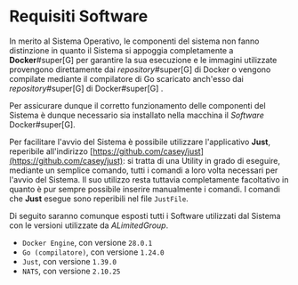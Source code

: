 # Requisiti Software

In merito al Sistema Operativo, le componenti del sistema non fanno distinzione in quanto
il Sistema si appoggia completamente a **Docker**#super[G] per garantire la sua esecuzione
e le immagini utilizzate provengono direttamente dai _repository_#super[G] di Docker<!--raw-typst#super("G")--> o
vengono compilate mediante il compilatore di Go<!--raw-typst#super("G")--> scaricato anch'esso dai
_repository_#super[G] di Docker#super[G] .

Per assicurare dunque il corretto funzionamento delle componenti del Sistema è dunque
necessario sia installato nella macchina il _Software_ Docker#super[G].

Per facilitare l'avvio del Sistema è possibile utilizzare l'applicativo **Just**, reperibile all'indirizzo [https://github.com/casey/just](https://github.com/casey/just): si tratta di una Utility in grado di eseguire, mediante un semplice comando, tutti i comandi a loro volta necessari per l'avvio del Sistema.
Il suo utilizzo resta tuttavia completamente facoltativo in quanto è pur sempre possibile inserire manualmente i comandi.
I comandi che **Just** esegue sono reperibili nel file `JustFile`.

Di seguito saranno comunque esposti tutti i Software utilizzati dal Sistema con le versioni utilizzate da _ALimitedGroup_.

<!--typst-begin-exclude-->
  - `Docker Engine`, con versione `28.0.1`
  - `Go (compilatore)`, con versione `1.24.0`
  - `Just`, con versione `1.39.0`
  - `NATS`, con versione `2.10.25`
<!--typst-end-exclude-->

<!--raw-typst
#figure(
  table(
    columns: (1fr, 1fr),
    "Software", "Versione",
    "Docker Engine","28.0.1",
    "Just","1.39.0",
    "Go (compilatore)","1.24.0",
    "NATS","2.10.25",
  ),
  caption: [Elenco dei _Software_ utilizzati e loro versioni]
)
-->

